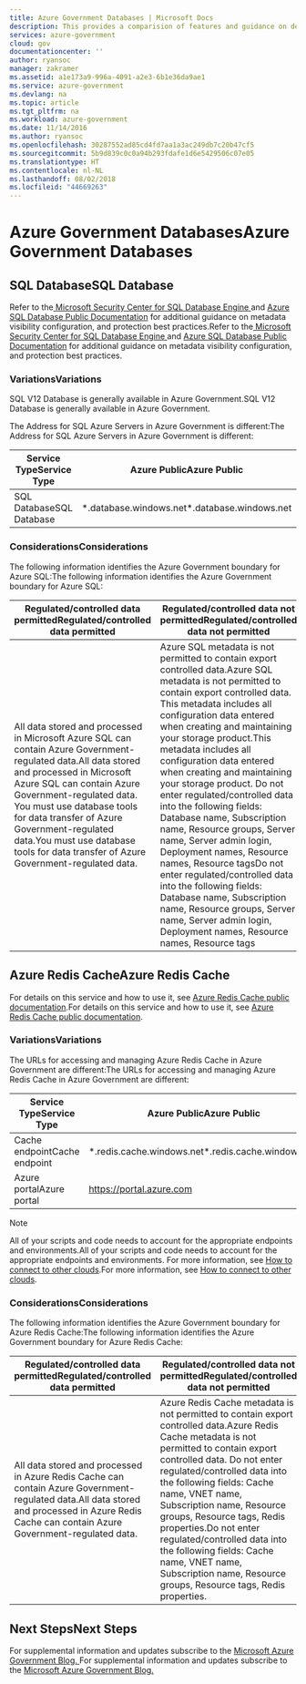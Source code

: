 ```yaml
---
title: Azure Government Databases | Microsoft Docs
description: This provides a comparision of features and guidance on developing applications for Azure Government
services: azure-government
cloud: gov
documentationcenter: ''
author: ryansoc
manager: zakramer
ms.assetid: a1e173a9-996a-4091-a2e3-6b1e36da9ae1
ms.service: azure-government
ms.devlang: na
ms.topic: article
ms.tgt_pltfrm: na
ms.workload: azure-government
ms.date: 11/14/2016
ms.author: ryansoc
ms.openlocfilehash: 30287552ad85cd4fd7aa1a3ac249db7c20b47cf5
ms.sourcegitcommit: 5b9d839c0c0a94b293fdafe1d6e5429506c07e05
ms.translationtype: HT
ms.contentlocale: nl-NL
ms.lasthandoff: 08/02/2018
ms.locfileid: "44669263"
---
```

# <a name="azure-government-databases"></a><span data-ttu-id="82655-103">Azure Government Databases</span><span class="sxs-lookup"><span data-stu-id="82655-103">Azure Government Databases</span></span>
## <a name="sql-database"></a><span data-ttu-id="82655-104">SQL Database</span><span class="sxs-lookup"><span data-stu-id="82655-104">SQL Database</span></span>
<span data-ttu-id="82655-105">Refer to the<a href="https://msdn.microsoft.com/en-us/library/bb510589.aspx"> Microsoft Security Center for SQL Database Engine </a> and [Azure SQL Database Public Documentation](../sql-database/index.md) for additional guidance on metadata visibility configuration, and protection best practices.</span><span class="sxs-lookup"><span data-stu-id="82655-105">Refer to the<a href="https://msdn.microsoft.com/en-us/library/bb510589.aspx"> Microsoft Security Center for SQL Database Engine </a> and [Azure SQL Database Public Documentation](../sql-database/index.md) for additional guidance on metadata visibility configuration, and protection best practices.</span></span>

### <a name="variations"></a><span data-ttu-id="82655-106">Variations</span><span class="sxs-lookup"><span data-stu-id="82655-106">Variations</span></span>
<span data-ttu-id="82655-107">SQL V12 Database is generally available in Azure Government.</span><span class="sxs-lookup"><span data-stu-id="82655-107">SQL V12 Database is generally available in Azure Government.</span></span>

<span data-ttu-id="82655-108">The Address for SQL Azure Servers in Azure Government is different:</span><span class="sxs-lookup"><span data-stu-id="82655-108">The Address for SQL Azure Servers in Azure Government is different:</span></span>

| <span data-ttu-id="82655-109">Service Type</span><span class="sxs-lookup"><span data-stu-id="82655-109">Service Type</span></span> | <span data-ttu-id="82655-110">Azure Public</span><span class="sxs-lookup"><span data-stu-id="82655-110">Azure Public</span></span> | <span data-ttu-id="82655-111">Azure Government</span><span class="sxs-lookup"><span data-stu-id="82655-111">Azure Government</span></span> |
| --- | --- | --- |
| <span data-ttu-id="82655-112">SQL Database</span><span class="sxs-lookup"><span data-stu-id="82655-112">SQL Database</span></span> |<span data-ttu-id="82655-113">\*.database.windows.net</span><span class="sxs-lookup"><span data-stu-id="82655-113">\*.database.windows.net</span></span> |<span data-ttu-id="82655-114">\*.database.usgovcloudapi.net</span><span class="sxs-lookup"><span data-stu-id="82655-114">\*.database.usgovcloudapi.net</span></span> |

### <a name="considerations"></a><span data-ttu-id="82655-115">Considerations</span><span class="sxs-lookup"><span data-stu-id="82655-115">Considerations</span></span>
<span data-ttu-id="82655-116">The following information identifies the Azure Government boundary for Azure SQL:</span><span class="sxs-lookup"><span data-stu-id="82655-116">The following information identifies the Azure Government boundary for Azure SQL:</span></span>

| <span data-ttu-id="82655-117">Regulated/controlled data permitted</span><span class="sxs-lookup"><span data-stu-id="82655-117">Regulated/controlled data permitted</span></span> | <span data-ttu-id="82655-118">Regulated/controlled data not permitted</span><span class="sxs-lookup"><span data-stu-id="82655-118">Regulated/controlled data not permitted</span></span> |
| --- | --- |
| <span data-ttu-id="82655-119">All data stored and processed in Microsoft Azure SQL can contain Azure Government-regulated data.</span><span class="sxs-lookup"><span data-stu-id="82655-119">All data stored and processed in Microsoft Azure SQL can contain Azure Government-regulated data.</span></span> <span data-ttu-id="82655-120">You must use database tools for data transfer of Azure Government-regulated data.</span><span class="sxs-lookup"><span data-stu-id="82655-120">You must use database tools for data transfer of Azure Government-regulated data.</span></span> |<span data-ttu-id="82655-121">Azure SQL metadata is not permitted to contain export controlled data.</span><span class="sxs-lookup"><span data-stu-id="82655-121">Azure SQL metadata is not permitted to contain export controlled data.</span></span> <span data-ttu-id="82655-122">This metadata includes all configuration data entered when creating and maintaining your storage product.</span><span class="sxs-lookup"><span data-stu-id="82655-122">This metadata includes all configuration data entered when creating and maintaining your storage product.</span></span>  <span data-ttu-id="82655-123">Do not enter regulated/controlled data into the following fields: Database name, Subscription name, Resource groups, Server name, Server admin login, Deployment names, Resource names, Resource tags</span><span class="sxs-lookup"><span data-stu-id="82655-123">Do not enter regulated/controlled data into the following fields: Database name, Subscription name, Resource groups, Server name, Server admin login, Deployment names, Resource names, Resource tags</span></span> |

## <a name="azure-redis-cache"></a><span data-ttu-id="82655-124">Azure Redis Cache</span><span class="sxs-lookup"><span data-stu-id="82655-124">Azure Redis Cache</span></span>
<span data-ttu-id="82655-125">For details on this service and how to use it, see [Azure Redis Cache public documentation](../redis-cache/index.md).</span><span class="sxs-lookup"><span data-stu-id="82655-125">For details on this service and how to use it, see [Azure Redis Cache public documentation](../redis-cache/index.md).</span></span>

### <a name="variations"></a><span data-ttu-id="82655-126">Variations</span><span class="sxs-lookup"><span data-stu-id="82655-126">Variations</span></span>
<span data-ttu-id="82655-127">The URLs for accessing and managing Azure Redis Cache in Azure Government are different:</span><span class="sxs-lookup"><span data-stu-id="82655-127">The URLs for accessing and managing Azure Redis Cache in Azure Government are different:</span></span>

| <span data-ttu-id="82655-128">Service Type</span><span class="sxs-lookup"><span data-stu-id="82655-128">Service Type</span></span> | <span data-ttu-id="82655-129">Azure Public</span><span class="sxs-lookup"><span data-stu-id="82655-129">Azure Public</span></span> | <span data-ttu-id="82655-130">Azure Government</span><span class="sxs-lookup"><span data-stu-id="82655-130">Azure Government</span></span> |
| --- | --- | --- |
| <span data-ttu-id="82655-131">Cache endpoint</span><span class="sxs-lookup"><span data-stu-id="82655-131">Cache endpoint</span></span> |<span data-ttu-id="82655-132">\*.redis.cache.windows.net</span><span class="sxs-lookup"><span data-stu-id="82655-132">\*.redis.cache.windows.net</span></span> |<span data-ttu-id="82655-133">\*.redis.cache.usgovcloudapi.net</span><span class="sxs-lookup"><span data-stu-id="82655-133">\*.redis.cache.usgovcloudapi.net</span></span> |
| <span data-ttu-id="82655-134">Azure portal</span><span class="sxs-lookup"><span data-stu-id="82655-134">Azure portal</span></span> |https://portal.azure.com |https://portal.azure.us |

> [!NOTE]
> <span data-ttu-id="82655-135">All of your scripts and code needs to account for the appropriate endpoints and environments.</span><span class="sxs-lookup"><span data-stu-id="82655-135">All of your scripts and code needs to account for the appropriate endpoints and environments.</span></span> <span data-ttu-id="82655-136">For more information, see [How to connect to other clouds](../redis-cache/cache-howto-manage-redis-cache-powershell.md#how-to-connect-to-other-clouds).</span><span class="sxs-lookup"><span data-stu-id="82655-136">For more information, see [How to connect to other clouds](../redis-cache/cache-howto-manage-redis-cache-powershell.md#how-to-connect-to-other-clouds).</span></span>
> 
> 

### <a name="considerations"></a><span data-ttu-id="82655-137">Considerations</span><span class="sxs-lookup"><span data-stu-id="82655-137">Considerations</span></span>
<span data-ttu-id="82655-138">The following information identifies the Azure Government boundary for Azure Redis Cache:</span><span class="sxs-lookup"><span data-stu-id="82655-138">The following information identifies the Azure Government boundary for Azure Redis Cache:</span></span>

| <span data-ttu-id="82655-139">Regulated/controlled data permitted</span><span class="sxs-lookup"><span data-stu-id="82655-139">Regulated/controlled data permitted</span></span> | <span data-ttu-id="82655-140">Regulated/controlled data not permitted</span><span class="sxs-lookup"><span data-stu-id="82655-140">Regulated/controlled data not permitted</span></span> |
| --- | --- |
| <span data-ttu-id="82655-141">All data stored and processed in Azure Redis Cache can contain Azure Government-regulated data.</span><span class="sxs-lookup"><span data-stu-id="82655-141">All data stored and processed in Azure Redis Cache can contain Azure Government-regulated data.</span></span> |<span data-ttu-id="82655-142">Azure Redis Cache metadata is not permitted to contain export controlled data.</span><span class="sxs-lookup"><span data-stu-id="82655-142">Azure Redis Cache metadata is not permitted to contain export controlled data.</span></span> <span data-ttu-id="82655-143">Do not enter regulated/controlled data into the following fields: Cache name, VNET name, Subscription name, Resource groups, Resource tags, Redis properties.</span><span class="sxs-lookup"><span data-stu-id="82655-143">Do not enter regulated/controlled data into the following fields: Cache name, VNET name, Subscription name, Resource groups, Resource tags, Redis properties.</span></span> |

## <a name="next-steps"></a><span data-ttu-id="82655-144">Next Steps</span><span class="sxs-lookup"><span data-stu-id="82655-144">Next Steps</span></span>
<span data-ttu-id="82655-145">For supplemental information and updates subscribe to the <a href="https://blogs.msdn.microsoft.com/azuregov/">Microsoft Azure Government Blog. </a></span><span class="sxs-lookup"><span data-stu-id="82655-145">For supplemental information and updates subscribe to the <a href="https://blogs.msdn.microsoft.com/azuregov/">Microsoft Azure Government Blog. </a></span></span>

